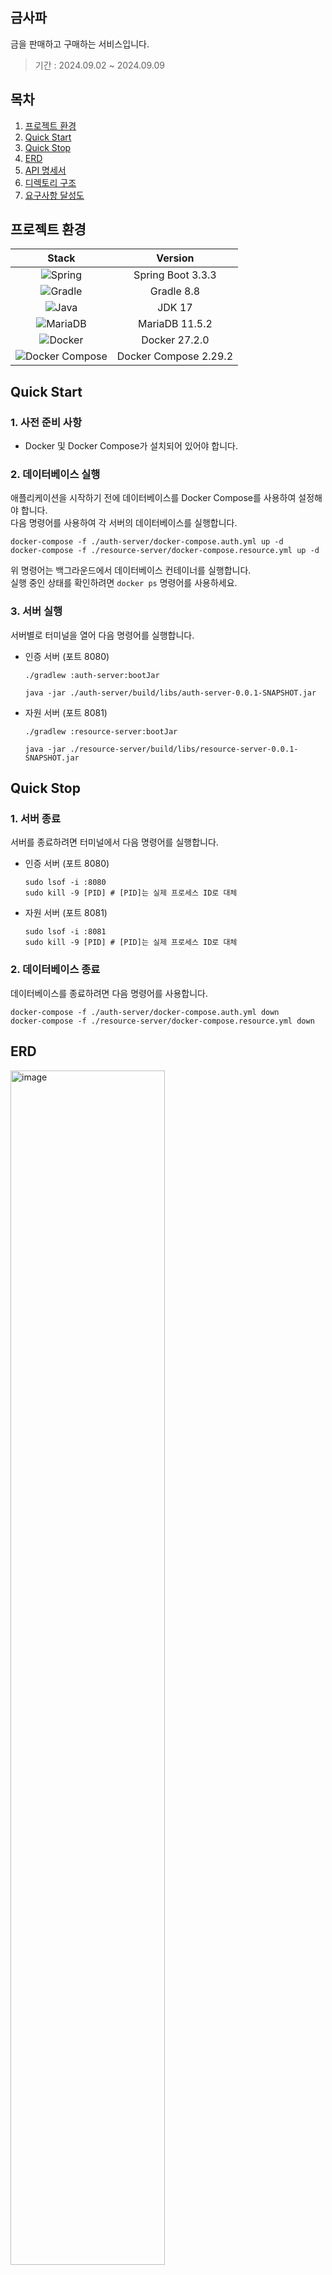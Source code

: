 ## 금사파

금을 판매하고 구매하는 서비스입니다.

> 기간 : 2024.09.02 ~ 2024.09.09

## 목차

1. [프로젝트 환경](#프로젝트-환경)
2. [Quick Start](#quick-start)
3. [Quick Stop](#quick-stop)
4. [ERD](#erd)
5. [API 명세서](#api-명세서)
6. [디렉토리 구조](#디렉토리-구조)
7. [요구사항 달성도](#요구사항-달성도)

## 프로젝트 환경

| Stack                                                                                                        | Version           |
|:------------------------------------------------------------------------------------------------------------:|:-----------------:|
| ![Spring](https://img.shields.io/badge/spring-%236DB33F.svg?style=for-the-badge&logo=spring&logoColor=white) | Spring Boot 3.3.3 |
| ![Gradle](https://img.shields.io/badge/Gradle-02303A.svg?style=for-the-badge&logo=Gradle&logoColor=white)    | Gradle 8.8       |
| ![Java](https://img.shields.io/badge/java-%23ED8B00.svg?style=for-the-badge&logo=openjdk&logoColor=white)    | JDK 17           |
| ![MariaDB](https://img.shields.io/badge/mariadb-%2300A3E0.svg?style=for-the-badge&logo=mariadb&logoColor=white) | MariaDB 11.5.2 |
| ![Docker](https://img.shields.io/badge/docker-%23296AAB.svg?style=for-the-badge&logo=docker&logoColor=white)    | Docker 27.2.0   |
| ![Docker Compose](https://img.shields.io/badge/docker%20compose-%2318A9D0.svg?style=for-the-badge&logo=docker&logoColor=white) | Docker Compose 2.29.2 |

## Quick Start

### 1. 사전 준비 사항

- Docker 및 Docker Compose가 설치되어 있어야 합니다.

### 2. 데이터베이스 실행

애플리케이션을 시작하기 전에 데이터베이스를 Docker Compose를 사용하여 설정해야 합니다. <br/>
다음 명령어를 사용하여 각 서버의 데이터베이스를 실행합니다.

```shell
docker-compose -f ./auth-server/docker-compose.auth.yml up -d
docker-compose -f ./resource-server/docker-compose.resource.yml up -d
```

위 명령어는 백그라운드에서 데이터베이스 컨테이너를 실행합니다. <br/>
실행 중인 상태를 확인하려면 `docker ps` 명령어를 사용하세요.

### 3. 서버 실행

서버별로 터미널을 열어 다음 명령어를 실행합니다.

- 인증 서버 (포트 8080)

    ```shell
    ./gradlew :auth-server:bootJar
    ```

    ```shell
    java -jar ./auth-server/build/libs/auth-server-0.0.1-SNAPSHOT.jar
    ```

- 자원 서버 (포트 8081)

    ```shell
    ./gradlew :resource-server:bootJar
    ```

    ```shell
    java -jar ./resource-server/build/libs/resource-server-0.0.1-SNAPSHOT.jar
    ```

## Quick Stop

### 1. 서버 종료

서버를 종료하려면 터미널에서 다음 명령어를 실행합니다.

- 인증 서버 (포트 8080)

    ```shell
    sudo lsof -i :8080
    sudo kill -9 [PID] # [PID]는 실제 프로세스 ID로 대체
    ```

- 자원 서버 (포트 8081)

    ```shell
    sudo lsof -i :8081
    sudo kill -9 [PID] # [PID]는 실제 프로세스 ID로 대체
    ```

### 2. 데이터베이스 종료

데이터베이스를 종료하려면 다음 명령어를 사용합니다.

```shell
docker-compose -f ./auth-server/docker-compose.auth.yml down
docker-compose -f ./resource-server/docker-compose.resource.yml down
```


## ERD


<img width=70% alt="image" src="https://github.com/user-attachments/assets/3b18ae47-5266-43cd-aa6e-be77f3cdcf93">

- [DB Diagram](https://dbdiagram.io/d/금사파-ERD-66d7bb70eef7e08f0e9a917c) 에서 전체 ERD를 확인할 수 있습니다.
- [ERD 변경 기록](https://github.com/youhyeoneee/geumsapa/wiki/ERD-%EA%B8%B0%EB%A1%9D) 에서 ERD의 변화 히스토리를 확인할 수 있습니다.

## API 명세서


<img width=70% alt="image" src="https://github.com/user-attachments/assets/feb61d96-2cf4-45f4-b192-effb6da9a036">

<br/>

- [Postman](https://documenter.getpostman.com/view/9878847/2sAXqmBQp4)에서 예시 Request, Response을 확인할 수 있습니다.
- [에러 코드](https://github.com/youhyeoneee/geumsapa/wiki/Error-Code) 에서 응답에 사용된 에러 코드의 정보를 확인할 수 있습니다.

## 디렉토리 구조

### 1. 멀티 모듈

이 프로젝트는 멀티 모듈로 구성되어 있습니다. 

- auth-server : 인증을 담당하는 서버입니다.
- resource-server : 자원을 담당하는 서버입니다.
- core : 에러코드, 공통 리스폰스, JpaConfig 설정 등 두 서버의 공통적인 부분을 담당하는 모듈입니다. 

<details>
<summary><strong>구조도</strong></summary>
<div markdown="1">
  
```
.
├── README.md
├── auth-server
│   ├── build
│   ├── docker-compose.auth.yml
│   ├── .env
│   └── src
│       ├── main
│       │   ├── java
│       │   └── resources
│       └── test
├── core
│   ├── build
│   ├── src
│   └── test
├── gradle
│   └── wrapper
├── gradlew
├── gradlew.bat
├── resource-server
│   ├── build
│   ├── docker-compose.resource.yml
│   ├── .env
│   └── src
│       ├── main
│       │   ├── java
│       │   └── resources
│       └── test
└── settings.gradle
```

</details>

<br/>

### core

- config: 공통적으로 사용하는 설정입니다.
- entity: DB 테이블과 매칭되는 엔티티 클래스를 관리합니다. 공통적으로 사용하는 컬럼을 BaseEntity로 구성하였습니다.
- exception: 사용자 정의 예외 클래스를 관리하고 전역으로 예외를 처리합니다.
- util: 공통적으로 사용하는 유틸리티 클래스를 관리합니다. ApiUtils를 통해 공통적인 API 응답 형식을 제공합니다.
<br/>

<details>
<summary><strong>core 구조도</strong></summary>
<div markdown="1">
  
```
.core
└── src
    ├── main
    │   ├── java
    │   │   └── com
    │   │       └── yhkim
    │   │           ├── config
    │   │           │   └── JpaConfig.java
    │   │           ├── entity
    │   │           │   └── BaseEntity.java
    │   │           ├── exception
    │   │           │   ├── CustomException.java
    │   │           │   ├── ErrorCode.java
    │   │           │   └── GlobalExceptionHandler.java
    │   │           └── util
    │   │               └── ApiUtils.java
    │   └── resources
    │       └── application-core.yml
    └── test
        ├── java
        └── resources
```
</details>

<br/>

### 2. auth-server

인증을 담당하는 서버입니다.

<b>도메인</b>

- auth: 토큰 및 및 인증 관련 기능
- user: 사용자 관련 기능

<br/>

<b>도메인의 하위 패키지</b>

- controller: MVC 패턴의 컨트롤러 역할을 하며, 사용자 요청을 처리합니다.
- dto: 비즈니스 로직 수행 시 사용하는 DTO (Data Transfer Object)를 관리합니다. 주로 요청(request) 및 응답(response) 객체를 포함합니다.
- entity: DB 테이블과 매칭되는 엔티티 클래스를 관리합니다. 테이블과 동일한 프로퍼티를 가진 클래스입니다.
- repository: Spring Data JPA를 위한 레포지토리 인터페이스를 관리합니다.
- service: 비즈니스 로직을 통해 데이터를 처리하고 가공하는 역할을 수행합니다.

<br/>

<details>
<summary><strong>auth-server 구조도</strong></summary>
<div markdown="1">
    
```
.auth-server
├── docker-compose.auth.yml
├── .env
└── src
    ├── main
    │   ├── java
    │   │   └── com
    │   │       └── yhkim
    │   │           ├── AuthServerApplication.java
    │   │           └── domain
    │   │               ├── auth
    │   │               │   ├── JwtTokenProvider.java
    │   │               │   ├── TokenType.java
    │   │               │   ├── UserDetailsImpl.java
    │   │               │   ├── config
    │   │               │   │   └── WebSecurityConfig.java
    │   │               │   ├── controller
    │   │               │   │   └── AuthController.java
    │   │               │   ├── dto
    │   │               │   │   ├── JwtTokenInfo.java
    │   │               │   │   └── ReissueTokenResponse.java
    │   │               │   ├── entity
    │   │               │   │   └── RefreshToken.java
    │   │               │   ├── filter
    │   │               │   │   └── JwtAuthenticationFilter.java
    │   │               │   ├── repository
    │   │               │   │   └── RefreshTokenRepository.java
    │   │               │   └── service
    │   │               │       ├── AuthService.java
    │   │               │       ├── AuthServiceImpl.java
    │   │               │       └── UserDetailsServiceImpl.java
    │   │               └── user
    │   │                   ├── controller
    │   │                   │   └── UserController.java
    │   │                   ├── dto
    │   │                   │   ├── DeleteUserResponse.java
    │   │                   │   ├── LoginUserRequest.java
    │   │                   │   ├── LoginUserResponse.java
    │   │                   │   ├── SignupUserRequest.java
    │   │                   │   ├── SignupUserResponse.java
    │   │                   │   └── UserDetailResponse.java
    │   │                   ├── entity
    │   │                   │   └── User.java
    │   │                   ├── repository
    │   │                   │   └── UserRepository.java
    │   │                   └── service
    │   │                       ├── UserService.java
    │   │                       └── UserServiceImpl.java
    │   └── resources
    │       └── application.yml
    └── test
        ├── java
        └── resources
```
</details>

<br/>

### 3. resource-server

자원을 담당하는 서버입니다.

<b>도메인</b> 
<br/>

- order: 주문 관련 기능 
- product: 상품 관련 기능

<br/>

<b>도메인의 하위 패키지</b>
<br/>

위와 같습니다.

<br/>

<details>
<summary><strong>resource-server 구조도</strong></summary>
<div markdown="1">
    
```
.resource-server
├── docker-compose.resource.yml
├── .env
└── src
    ├── main
    │   ├── java
    │   │   └── com
    │   │       └── yhkim
    │   │           ├── ResourceServerApplication.java
    │   │           └── domain
    │   │               ├── order
    │   │               │   ├── controller
    │   │               │   │   └── OrderController.java
    │   │               │   ├── dto
    │   │               │   │   ├── CreateOrderRequest.java
    │   │               │   │   ├── GetOrderRequest.java
    │   │               │   │   ├── Links.java
    │   │               │   │   ├── OrderDetailResponse.java
    │   │               │   │   └── UpdateOrderRequest.java
    │   │               │   ├── entity
    │   │               │   │   ├── Order.java
    │   │               │   │   ├── OrderStatus.java
    │   │               │   │   └── OrderType.java
    │   │               │   ├── repository
    │   │               │   │   └── OrderRepository.java
    │   │               │   ├── service
    │   │               │   │   ├── OrderService.java
    │   │               │   │   └── OrderServiceImpl.java
    │   │               │   └── util
    │   │               │       └── OrderNumberGenerator.java
    │   │               └── product
    │   │                   ├── dto
    │   │                   ├── entity
    │   │                   │   ├── Product.java
    │   │                   │   ├── ProductCode.java
    │   │                   │   └── ProductPrice.java
    │   │                   └── repository
    │   │                       ├── ProductPriceRepository.java
    │   │                       └── ProductRepository.java
    │   └── resources
    │       ├── application.yml
    │       └── data.sql
    └── test
        ├── java
        └── resources
```
</details>

<br/>

## 요구사항 달성도

| 기능              | 상태    |
|-----------------|-------|
| 회원가입            | 완료    |
| 로그인             | 완료    |
| 로그아웃            | 미완료   |
| 회원 정보 조회        | 완료    |
| 회원 정보 수정        | 완료    |
| 회원 탈퇴           | 완료    |
| AccessToken 재발급 | 완료    |
| 주문 등록           | 완료    |
| 주문 취소           | 완료    |
| 주문 상태 수정        | 완료    |
| 주문 조회           | 일부 구현 |

*GRPC 통신 미완료
